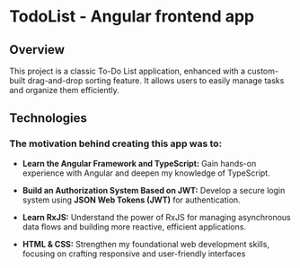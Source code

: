 # TodoList - Angular frontend app


## Overview
This project is a classic To-Do List application, enhanced with a custom-built drag-and-drop sorting feature. It allows users to easily manage tasks and organize them efficiently.


## Technologies

### The motivation behind creating this app was to:

- <strong>Learn the Angular Framework and TypeScript:</strong> Gain hands-on experience with Angular and deepen my knowledge of TypeScript.

- <strong>Build an Authorization System Based on JWT:</strong> Develop a secure login system using <strong>JSON Web Tokens (JWT)</strong> for authentication.

- <strong>Learn RxJS:</strong> Understand the power of RxJS for managing asynchronous data flows and building more reactive, efficient applications.

- <strong>HTML & CSS:</strong> Strengthen my foundational web development skills, focusing on crafting responsive and user-friendly interfaces 